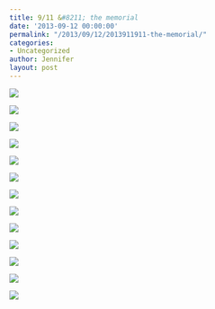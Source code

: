 ```yaml
---
title: 9/11 &#8211; the memorial
date: '2013-09-12 00:00:00'
permalink: "/2013/09/12/2013911911-the-memorial/"
categories:
- Uncategorized
author: Jennifer
layout: post
---
```


<div class="image-gallery-wrapper">
  <p>
    <img src="http://static1.squarespace.com/static/50db6bb3e4b015296cd43789/50dfa5b1e4b0dc6320e0b5ea/523112b1e4b0f63014d1e93f/1430547680526/2013-09-11+15.54.07.jpg.07.jpg?format=original" />
  </p>

  <p>
    <img src="http://static1.squarespace.com/static/50db6bb3e4b015296cd43789/50dfa5b1e4b0dc6320e0b5ea/543bc955e4b0b7feacb01bed/1413204313930/2014-09-11+15.41.59.jpg.59.jpg?format=original" />
  </p>

  <p>
    <img src="http://static1.squarespace.com/static/50db6bb3e4b015296cd43789/50dfa5b1e4b0dc6320e0b5ea/52311172e4b0f63014d1e64d/1378948302068/2013-09-11+15.46.47.jpg.47.jpg?format=original" />
  </p>

  <p>
    <img src="http://static1.squarespace.com/static/50db6bb3e4b015296cd43789/50dfa5b1e4b0dc6320e0b5ea/5231129ee4b0243bf8cad499/1430547609765/2013-09-11+15.54.01.jpg.01.jpg?format=original" />
  </p>

  <p>
    <img src="http://static1.squarespace.com/static/50db6bb3e4b015296cd43789/50dfa5b1e4b0dc6320e0b5ea/523111aae4b00af50f3437e1/1430547622861/2013-09-11+15.49.39.jpg.39.jpg?format=original" />
  </p>

  <p>
    <img src="http://static1.squarespace.com/static/50db6bb3e4b015296cd43789/50dfa5b1e4b0dc6320e0b5ea/523110ffe4b056c05311e930/1378948152599/2013-09-11+15.54.07.jpg.07.jpg?format=original" />
  </p>

  <p>
    <img src="http://static1.squarespace.com/static/50db6bb3e4b015296cd43789/50dfa5b1e4b0dc6320e0b5ea/52311186e4b00af50f343757/1378948466238/2013-09-11+15.48.24.jpg.24.jpg?format=original" />
  </p>

  <p>
    <img src="http://static1.squarespace.com/static/50db6bb3e4b015296cd43789/50dfa5b1e4b0dc6320e0b5ea/5231127ae4b0f63014d1e8c6/1378949405104/2013-09-11+15.53.04.jpg.04.jpg?format=original" />
  </p>

  <p>
    <img src="http://static1.squarespace.com/static/50db6bb3e4b015296cd43789/50dfa5b1e4b0dc6320e0b5ea/5231126ae4b0243bf8cad404/1430547645013/2013-09-11+15.51.05.jpg.05.jpg?format=original" />
  </p>

  <p>
    <img src="http://static1.squarespace.com/static/50db6bb3e4b015296cd43789/50dfa5b1e4b0dc6320e0b5ea/543bc941e4b0b7feacb01bc4/1413204304194/2014-09-11+15.36.58.jpg.58.jpg?format=original" />
  </p>

  <p>
    <img src="http://static1.squarespace.com/static/50db6bb3e4b015296cd43789/50dfa5b1e4b0dc6320e0b5ea/543bc949e4b0b7feacb01bd0/1413204307330/2014-09-11+15.40.04.jpg.04.jpg?format=original" />
  </p>

  <p>
    <img src="http://static1.squarespace.com/static/50db6bb3e4b015296cd43789/50dfa5b1e4b0dc6320e0b5ea/543bc951e4b0b7feacb01be9/1413204315661/2014-09-11+15.41.23.jpg.23.jpg?format=original" />
  </p>

  <p>
    <img src="http://static1.squarespace.com/static/50db6bb3e4b015296cd43789/50dfa5b1e4b0dc6320e0b5ea/543bc95be4b0b7feacb01bf2/1444180899436/2014-09-11+15.46.43.jpg.43.jpg?format=original" />
  </p>
</div>
